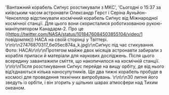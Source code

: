 'Вантажний корабель Сиґнус розстикували з МКС', 'Сьогодні о 15:37 за київським часом астронавти Олександр Герст і Серіна Ауньйон-Ченселлор відстикували космічний корабель Сиґнус від Міжнародної космічної станції. Для цього вони скористалися роботизованою рукою-маніпулятором Канадарм-2. Про це ((https://twitter.com/NASA/status/1018476084503855104/video/1 повідомляє)) НАСА на своїй сторінці у Твіттері. \r\n\r\n27476870317_6e05ec874a_k.jpg\r\nСиґнус під час стикування. Фото: НАСА\r\n\r\nПротягом майже двох місяців астронавти забирали з корабля припаси й матеріали для наукових досліджень. Після цього всередину завантажили сміття, що накопичилося на космічній станції. \r\n\r\nПісля розстикування Сиґнус перейде на вищу орбіту, де від нього від’єднаються кілька наносупутників. Ще два тижні корабель пробуде в космосі для проведення технічних випробувань. \r\n\r\n30 липня його зведуть із орбіти, і він згорить у щільних шарах атмосфери над Тихим океаном.
